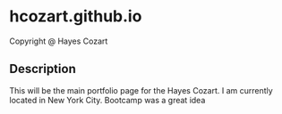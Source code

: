 # hcozart.github.io
 Copyright @ Hayes Cozart
## Description
This will be the main portfolio page for the Hayes Cozart. I am
currently located in New York City.
Bootcamp was a great idea
